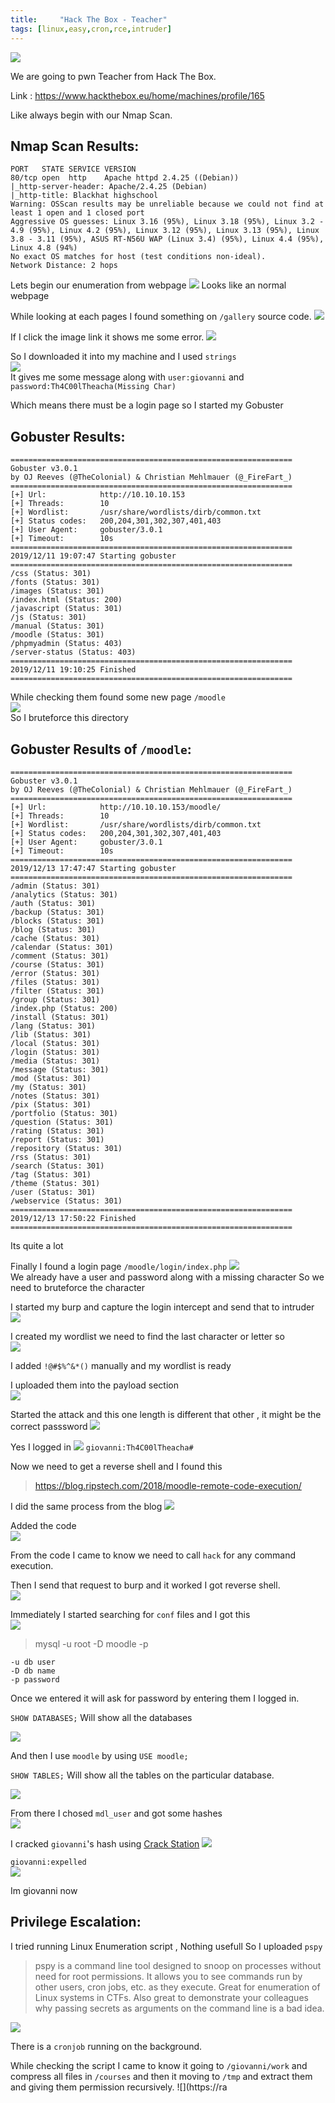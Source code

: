 ```yaml
---
title:     "Hack The Box - Teacher"
tags: [linux,easy,cron,rce,intruder]
---
```


![](https://raw.githubusercontent.com/0xw0lf/0xw0lf.github.io/master/img/htb-teacher/1.png)

We are going to pwn Teacher from Hack The Box.

Link : <https://www.hackthebox.eu/home/machines/profile/165>


Like always begin with our Nmap Scan.

## Nmap Scan Results:

```
PORT   STATE SERVICE VERSION
80/tcp open  http    Apache httpd 2.4.25 ((Debian))
|_http-server-header: Apache/2.4.25 (Debian)
|_http-title: Blackhat highschool
Warning: OSScan results may be unreliable because we could not find at least 1 open and 1 closed port
Aggressive OS guesses: Linux 3.16 (95%), Linux 3.18 (95%), Linux 3.2 - 4.9 (95%), Linux 4.2 (95%), Linux 3.12 (95%), Linux 3.13 (95%), Linux 3.8 - 3.11 (95%), ASUS RT-N56U WAP (Linux 3.4) (95%), Linux 4.4 (95%), Linux 4.8 (94%)
No exact OS matches for host (test conditions non-ideal).
Network Distance: 2 hops
```
Lets begin our enumeration from webpage
![](https://raw.githubusercontent.com/0xw0lf/0xw0lf.github.io/master/img/htb-teacher/2.png)
Looks like an normal webpage

While looking at each pages I found something on ``/gallery`` source code.
![](https://raw.githubusercontent.com/0xw0lf/0xw0lf.github.io/master/img/htb-teacher/3.png)

If I click the image link it shows me some error.
![](https://raw.githubusercontent.com/0xw0lf/0xw0lf.github.io/master/img/htb-teacher/4.png)

So I downloaded it into my machine and I used ``strings``<br/>
![](https://raw.githubusercontent.com/0xw0lf/0xw0lf.github.io/master/img/htb-teacher/5.png)<br/>
It gives me some message along with ``user:giovanni`` and ``password:Th4C00lTheacha(Missing Char)``

Which means there must be a login page so I started my Gobuster

## Gobuster Results:

```
===============================================================
Gobuster v3.0.1
by OJ Reeves (@TheColonial) & Christian Mehlmauer (@_FireFart_)
===============================================================
[+] Url:            http://10.10.10.153
[+] Threads:        10
[+] Wordlist:       /usr/share/wordlists/dirb/common.txt
[+] Status codes:   200,204,301,302,307,401,403
[+] User Agent:     gobuster/3.0.1
[+] Timeout:        10s
===============================================================
2019/12/11 19:07:47 Starting gobuster
===============================================================
/css (Status: 301)
/fonts (Status: 301)
/images (Status: 301)
/index.html (Status: 200)
/javascript (Status: 301)
/js (Status: 301)
/manual (Status: 301)
/moodle (Status: 301)
/phpmyadmin (Status: 403)
/server-status (Status: 403)
===============================================================
2019/12/11 19:10:25 Finished
===============================================================
```
While checking them found some new page ``/moodle``<br/>
![](https://raw.githubusercontent.com/0xw0lf/0xw0lf.github.io/master/img/htb-teacher/6.png)<br/>
So I bruteforce this directory

## Gobuster Results of ``/moodle``:

```
===============================================================
Gobuster v3.0.1
by OJ Reeves (@TheColonial) & Christian Mehlmauer (@_FireFart_)
===============================================================
[+] Url:            http://10.10.10.153/moodle/
[+] Threads:        10
[+] Wordlist:       /usr/share/wordlists/dirb/common.txt
[+] Status codes:   200,204,301,302,307,401,403
[+] User Agent:     gobuster/3.0.1
[+] Timeout:        10s
===============================================================
2019/12/13 17:47:47 Starting gobuster
===============================================================
/admin (Status: 301)
/analytics (Status: 301)
/auth (Status: 301)
/backup (Status: 301)
/blocks (Status: 301)
/blog (Status: 301)
/cache (Status: 301)
/calendar (Status: 301)
/comment (Status: 301)
/course (Status: 301)
/error (Status: 301)
/files (Status: 301)
/filter (Status: 301)
/group (Status: 301)
/index.php (Status: 200)
/install (Status: 301)
/lang (Status: 301)
/lib (Status: 301)
/local (Status: 301)
/login (Status: 301)
/media (Status: 301)
/message (Status: 301)
/mod (Status: 301)
/my (Status: 301)
/notes (Status: 301)
/pix (Status: 301)
/portfolio (Status: 301)
/question (Status: 301)
/rating (Status: 301)
/report (Status: 301)
/repository (Status: 301)
/rss (Status: 301)
/search (Status: 301)
/tag (Status: 301)
/theme (Status: 301)
/user (Status: 301)
/webservice (Status: 301)
===============================================================
2019/12/13 17:50:22 Finished
===============================================================
```
Its quite a lot

Finally I found a login page ``/moodle/login/index.php``
![](https://raw.githubusercontent.com/0xw0lf/0xw0lf.github.io/master/img/htb-teacher/7.png)<br/>
We already have a user and password along with a missing character
So we need to bruteforce the character

I started my burp and capture the login intercept and send that to intruder
![](https://raw.githubusercontent.com/0xw0lf/0xw0lf.github.io/master/img/htb-teacher/8.png)

I created my wordlist we need to find the last character or letter so<br/>
![](https://raw.githubusercontent.com/0xw0lf/0xw0lf.github.io/master/img/htb-teacher/9.png)

I added ``` !@#$%^&*() ``` manually and my wordlist is ready

I uploaded them into the payload section<br/>
![](https://raw.githubusercontent.com/0xw0lf/0xw0lf.github.io/master/img/htb-teacher/10.png)

Started the attack and this one length is different that other , it might be the correct passsword
![](https://raw.githubusercontent.com/0xw0lf/0xw0lf.github.io/master/img/htb-teacher/11.png)

Yes I logged in 
![](https://raw.githubusercontent.com/0xw0lf/0xw0lf.github.io/master/img/htb-teacher/12.png)
``` giovanni:Th4C00lTheacha# ```

Now we need to get a reverse shell and I found this

>https://blog.ripstech.com/2018/moodle-remote-code-execution/

I did the same process from the blog
![](https://raw.githubusercontent.com/0xw0lf/0xw0lf.github.io/master/img/htb-teacher/13.png)

Added the code <br/>
![](https://raw.githubusercontent.com/0xw0lf/0xw0lf.github.io/master/img/htb-teacher/13.1.png)

From the code I came to know we need to call ``hack`` for any command execution.

Then I send that request to burp and it worked I got reverse shell.<br/>
![](https://raw.githubusercontent.com/0xw0lf/0xw0lf.github.io/master/img/htb-teacher/14.png)

Immediately I started searching for ``conf`` files and I got this<br/>
![](https://raw.githubusercontent.com/0xw0lf/0xw0lf.github.io/master/img/htb-teacher/15.png)

> mysql -u root -D moodle -p

```
-u db user
-D db name
-p password
```

Once we entered it will ask for password by entering them I logged in.

`` SHOW DATABASES; ``
Will show all the databases

![](https://raw.githubusercontent.com/0xw0lf/0xw0lf.github.io/master/img/htb-teacher/16.png)

And then I use ``moodle`` by using ``USE moodle;``

``SHOW TABLES;``
Will show all the tables on the particular database.

![](https://raw.githubusercontent.com/0xw0lf/0xw0lf.github.io/master/img/htb-teacher/17.png)

From there I chosed ``mdl_user`` and got some hashes<br/>
![](https://raw.githubusercontent.com/0xw0lf/0xw0lf.github.io/master/img/htb-teacher/18.png)

I cracked ``giovanni``'s hash using [Crack Station](https://crackstation.net/)
![](https://raw.githubusercontent.com/0xw0lf/0xw0lf.github.io/master/img/htb-teacher/19.png)

`` giovanni:expelled ``<br/>
![](https://raw.githubusercontent.com/0xw0lf/0xw0lf.github.io/master/img/htb-teacher/20.png)

Im giovanni now 

## Privilege Escalation:

I tried running Linux Enumeration script , Nothing usefull
So I uploaded ``pspy``

>pspy is a command line tool designed to snoop on processes without need for root permissions. It allows you to see commands run by other users, cron jobs, etc. as they execute. Great for enumeration of Linux systems in CTFs. Also great to demonstrate your colleagues why passing secrets as arguments on the command line is a bad idea.

![](https://raw.githubusercontent.com/0xw0lf/0xw0lf.github.io/master/img/htb-teacher/21.png)

There is a ``cronjob`` running on the background.

While checking the script I came to know it going to ``/giovanni/work`` and compress all files in ``/courses`` and then it moving to ``/tmp`` and extract them and giving them permission recursively.
![](https://ra